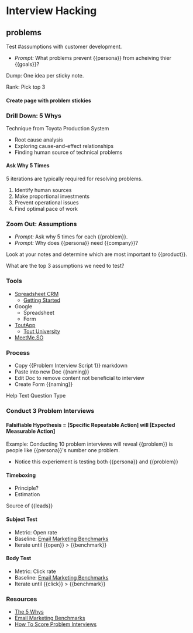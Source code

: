 # Interview Hacking

## problems

Test #assumptions with customer development.

* *Prompt:* What problems prevent {{persona}} from acheiving thier {{goals}}?

Dump: One idea per sticky note.

Rank: Pick top 3

#### Create page with problem stickies

### Drill Down: 5 Whys
Technique from Toyota Production System

* Root cause analysis
* Exploring cause-and-effect relationships
* Finding human source of technical problems

#### Ask Why 5 Times

5 iterations are typically required for resolving problems.

1. Identify human sources
2. Make proportional investments
3. Prevent operational issues
4. Find optimal pace of work

### Zoom Out: Assumptions
* *Prompt:* Ask why 5 times for each {{problem}}.
* *Prompt:* Why does {{persona}} need {{company}}?

Look at your notes and determine which are most important to {{product}}.

What are the top 3 assumptions we need to test?

### Tools

* [Spreadsheet CRM](http://spreadsheetcrm.com/)
	* [Getting Started](http://spreadsheetcrm.com/getting-started.html)
* Google
	* Spreadsheet
	* Form
* [ToutApp](http://www1.toutapp.com/)
	* [Tout University](http://www1.toutapp.com/browser-extensions/chrome/updated)
* [MeetMe.SO](http://www.scheduleonce.com/meetme)

### Process
* Copy {{Problem Interview Script 1}} markdown
* Paste into new Doc {{naming}}
* Edit Doc to remove content not beneficial to interview
* Create Form {{naming}}

Help Text
Question Type

### Conduct 3 Problem Interviews

#### Falsifiable Hypothesis = [Specific Repeatable Action] will [Expected Measurable Action]
Example: Conducting 10 problem interviews will reveal {{problem}} is people like {{persona}}'s number one problem.
* Notice this experiement is testing both {{persona}} and {{problem}}

#### Timeboxing
* Principle?
* Estimation

Source of {{leads}}

#### Subject Test
* Metric: Open rate
* Baseline: [Email Marketing Benchmarks](http://mailchimp.com/resources/research/email-marketing-benchmarks/)
* Iterate until {{open}} > {{benchmark}}

#### Body Test
* Metric: Click rate
* Baseline: [Email Marketing Benchmarks](http://mailchimp.com/resources/research/email-marketing-benchmarks/)
* Iterate until {{click}} > {{benchmark}}

### Resources
* [The 5 Whys](http://blogs.hbr.org/video/2012/02/the-5-whys.html)
* [Email Marketing Benchmarks](http://mailchimp.com/resources/research/email-marketing-benchmarks/)
* [How To Score Problem Interviews](http://leananalyticsbook.com/scoring-problem-interviews/)
